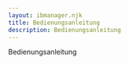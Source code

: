 ```yaml
---
layout: ibmanager.njk
title: Bedienungsanleitung
description: Bedienungsanleitung
--- 
```

Bedienungsanleitung
